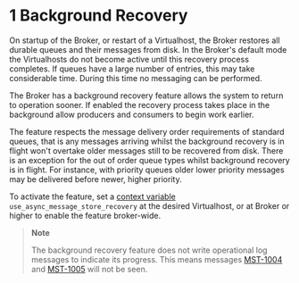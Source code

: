 # <span class="header-section-number">1</span> Background Recovery

On startup of the Broker, or restart of a Virtualhost, the Broker
restores all durable queues and their messages from disk. In the
Broker's default mode the Virtualhosts do not become active until this
recovery process completes. If queues have a large number of entries,
this may take considerable time. During this time no messaging can be
performed.

The Broker has a background recovery feature allows the system to return
to operation sooner. If enabled the recovery process takes place in the
background allow producers and consumers to begin work earlier.

The feature respects the message delivery order requirements of standard
queues, that is any messages arriving whilst the background recovery is
in flight won't overtake older messages still to be recovered from disk.
There is an exception for the out of order queue types whilst background
recovery is in flight. For instance, with priority queues older lower
priority messages may be delivered before newer, higher priority.

To activate the feature, set a [context
variable](#Java-Broker-Management-Managing-Entities-General)
`use_async_message_store_recovery` at the desired Virtualhost, or at
Broker or higher to enable the feature broker-wide.

> **Note**
>
> The background recovery feature does not write operational log
> messages to indicate its progress. This means messages
> [MST-1004](#Java-Broker-Appendix-Operation-Logging-Message-MST-1004)
> and
> [MST-1005](#Java-Broker-Appendix-Operation-Logging-Message-MST-1005)
> will not be seen.
